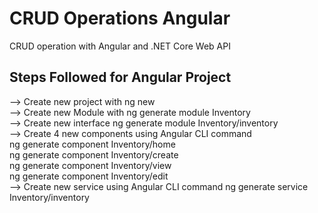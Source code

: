 # CRUD Operations Angular
CRUD operation with Angular and .NET Core Web API

## Steps Followed for Angular Project<br/>
--> Create new project with ng new <Project Name> <br/>
--> Create new Module with ng generate module Inventory<br/>
--> Create new interface ng generate module Inventory/inventory<br/>
--> Create 4 new components using Angular CLI command<br/>
    ng generate component Inventory/home<br/>
    ng generate component Inventory/create<br/>
    ng generate component Inventory/view<br/>
    ng generate component Inventory/edit<br/>
--> Create new service using Angular CLI command ng generate service Inventory/inventory<br/>
    
